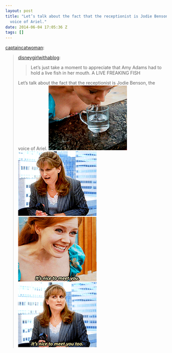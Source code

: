 ```yaml
---
layout: post
title: "Let’s talk about the fact that the receptionist is Jodie Benson, the
  voice of Ariel."
date: 2014-06-04 17:05:36 Z
tags: []
---
```

[captaincatwoman](http://captaincatwoman.tumblr.com/post/82137442689/disneygirlwithablog-lets-just-take-a-moment-to):

> [disneygirlwithablog](http://disneygirlwithablog.tumblr.com/post/82096302796/lets-just-take-a-moment-to-appreciate-that-amy):
> 
> > Let’s just take a moment to appreciate that Amy Adams had to hold a live fish in her mouth. A LIVE FREAKING FISH
> 
> Let’s talk about the fact that the receptionist is Jodie Benson, the voice of Ariel.
![](/media/2014/06/87807546504_0.gif)
![](/media/2014/06/87807546504_1.gif)
![](/media/2014/06/87807546504_2.gif)
![](/media/2014/06/87807546504_3.gif)
